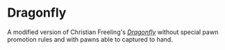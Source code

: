 # Dragonfly

A modified version of Christian Freeling's [*Dragonfly*](https://www.mindsports.nl/index.php/arena/dragonfly/) without special pawn promotion rules and with pawns able to captured to hand.
